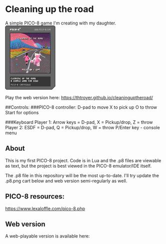 # Cleaning up the road
A simple PICO-8 game I'm creating with my daughter.
![Pico8 cart](docs/cleaninguptheroad.p8.png)

Play the web version here:
https://thtroyer.github.io/cleaninguptheroad/

##Controls:
###PICO-8 controller:
D-pad to move
X to pick up
O to throw
Start for options

###Keyboard
Player 1: Arrow keys = D-pad, X = Pickup/drop, Z = throw
Player 2: ESDF = D-pad, Q = Pickup/drop, W = throw
P/Enter key - console menu

## About
This is my first PICO-8 project.  Code is in Lua and the .p8 files are viewable as text, but the project is best viewed in the PICO-8 emulator/IDE itself.

The .p8 file in this repository will be the most up-to-date.  I'll try update the .p8.png cart below and web version semi-regularly as well.


## PICO-8 resources:
https://www.lexaloffle.com/pico-8.php

## Web version
A web-playable version is available here:  
